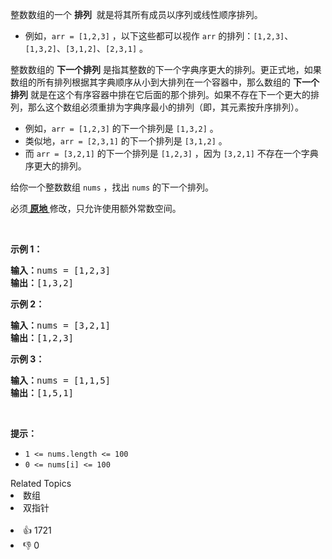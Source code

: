 <p>整数数组的一个 <strong>排列</strong>&nbsp; 就是将其所有成员以序列或线性顺序排列。</p>

<ul>
	<li>例如，<code>arr = [1,2,3]</code> ，以下这些都可以视作 <code>arr</code> 的排列：<code>[1,2,3]</code>、<code>[1,3,2]</code>、<code>[3,1,2]</code>、<code>[2,3,1]</code> 。</li>
</ul>

<p>整数数组的 <strong>下一个排列</strong> 是指其整数的下一个字典序更大的排列。更正式地，如果数组的所有排列根据其字典顺序从小到大排列在一个容器中，那么数组的 <strong>下一个排列</strong> 就是在这个有序容器中排在它后面的那个排列。如果不存在下一个更大的排列，那么这个数组必须重排为字典序最小的排列（即，其元素按升序排列）。</p>

<ul>
	<li>例如，<code>arr = [1,2,3]</code> 的下一个排列是 <code>[1,3,2]</code> 。</li>
	<li>类似地，<code>arr = [2,3,1]</code> 的下一个排列是 <code>[3,1,2]</code> 。</li>
	<li>而 <code>arr = [3,2,1]</code> 的下一个排列是 <code>[1,2,3]</code> ，因为 <code>[3,2,1]</code> 不存在一个字典序更大的排列。</li>
</ul>

<p>给你一个整数数组 <code>nums</code> ，找出 <code>nums</code> 的下一个排列。</p>

<p>必须<strong><a href="https://baike.baidu.com/item/%E5%8E%9F%E5%9C%B0%E7%AE%97%E6%B3%95" target="_blank"> 原地 </a></strong>修改，只允许使用额外常数空间。</p>

<p>&nbsp;</p>

<p><strong>示例 1：</strong></p>

<pre>
<strong>输入：</strong>nums = [1,2,3]
<strong>输出：</strong>[1,3,2]
</pre>

<p><strong>示例 2：</strong></p>

<pre>
<strong>输入：</strong>nums = [3,2,1]
<strong>输出：</strong>[1,2,3]
</pre>

<p><strong>示例 3：</strong></p>

<pre>
<strong>输入：</strong>nums = [1,1,5]
<strong>输出：</strong>[1,5,1]
</pre>

<p>&nbsp;</p>

<p><strong>提示：</strong></p>

<ul>
	<li><code>1 &lt;= nums.length &lt;= 100</code></li>
	<li><code>0 &lt;= nums[i] &lt;= 100</code></li>
</ul>
<div><div>Related Topics</div><div><li>数组</li><li>双指针</li></div></div><br><div><li>👍 1721</li><li>👎 0</li></div>